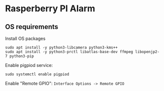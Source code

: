 # Rasperberry PI Alarm



## OS requirements

Install OS packages

```
sudo apt install -y python3-libcamera python3-kms++
sudo apt install -y python3-prctl libatlas-base-dev ffmpeg libopenjp2-7 python3-pip
```

Enable pigpiod service:

```
sudo systemctl enable pigpiod
```

Enable "Remote GPIO": `Interface Options -> Remote GPIO`
